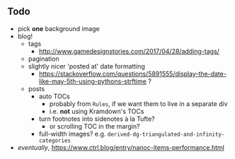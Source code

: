 ## Todo

- pick **one** background image
- blog!
    + tags
        * http://www.gamedesignstories.com/2017/04/28/adding-tags/
    + pagination
    + slightly nicer 'posted at' date formatting
        * https://stackoverflow.com/questions/5891555/display-the-date-like-may-5th-using-pythons-strftime ?
    + posts
        * auto TOCs
            - probably from `Rules`, if we want them to live in a separate div
            - i.e. **not** using Kramdown's TOCs
        * turn footnotes into sidenotes à la Tufte?
            - or scrolling TOC in the margin?
        * full-width images? e.g. `derived-dg-triangulated-and-infinity-categories`
- _eventually_, https://www.ctrl.blog/entry/nanoc-items-performance.html
